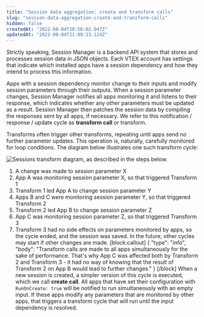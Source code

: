 ```yaml
---
title: "Session data aggregation: create and transform calls"
slug: "session-data-aggregation-create-and-transform-calls"
hidden: false
createdAt: "2022-08-04T20:56:02.047Z"
updatedAt: "2022-08-04T21:09:23.124Z"
---
```

Strictly speaking, Session Manager is a backend API system that stores and processes session data in JSON objects. Each VTEX account has settings that indicate which installed apps have a session dependency and how they intend to process this information. 

Apps with a session dependency monitor change to their inputs and modify session parameters through their outputs. When a session parameter changes, Session Manager notifies all apps monitoring it and listens to their response, which indicates whether any other parameters must be updated as a result. Session Manager then patches the session data by compiling the responses sent by all apps, if necessary. We refer to this notification / response / update cycle as **transform call** or transform.

Transforms often trigger other transforms, repeating until apps send no further parameter updates. This operation is, naturally, carefully monitored for loop conditions. The diagram below illustrates one such transform cycle:


![Sessions transform diagram, as described in the steps below.](https://files.readme.io/3442b69-Session_Manager.jpg)
1. A change was made to session parameter X
2. App A was monitoring session parameter X, so that triggered Transform 1
3. Transform 1 led App A to change session parameter Y
4. Apps B and C were monitoring session parameter Y, so that triggered Transform 2
5. Transform 2 led App B to change session parameter Z
6. App C was monitoring session parameter Z, so that triggered Transform 3
7. Transform 3 had no side effects on parameters monitored by apps, so the cycle ended, and the session was saved. In the future, other cycles may start if other changes are made.
[block:callout]
{
  "type": "info",
  "body": "Transform calls are made to all apps simultaneously for the sake of performance. That's why App C was affected both by Transform 2 and Transform 3 - it had no way of knowing that the result of Transform 2 on App B would lead to further changes."
}
[/block]
When a new session is created, a simpler version of this cycle is executed, which we call **create call**. All apps that have set their configuration with `RunOnCreate: true` will be notified to run simultaneously with an empty input. If these apps modify any parameters that are monitored by other apps, that triggers a transform cycle that will run until the input dependency is resolved.